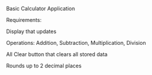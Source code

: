 Basic Calculator Application

Requirements:

Display that updates

Operations: Addition, Subtraction, Multiplication, Division

All Clear button that clears all stored data

Rounds up to 2 decimal places
